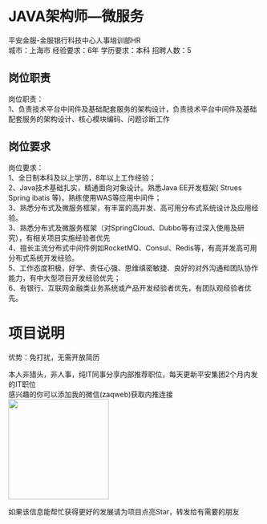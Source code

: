 # JAVA架构师—微服务
平安金服-金服银行科技中心人事培训部HR  
城市：上海市 经验要求：6年 学历要求：本科  招聘人数：5

## 岗位职责
岗位职责：   
1、负责技术平台中间件及基础配套服务的架构设计，负责技术平台中间件及基础配套服务的架构设计、核心模块编码、问题诊断工作

## 岗位要求
岗位要求：   
1、全日制本科及以上学历，8年以上工作经验；   
2、Java技术基础扎实，精通面向对象设计。熟悉Java EE开发框架( Strues Spring ibatis 等)，熟练使用WAS等应用中间件；   
3、熟悉分布式及微服务框架，有丰富的高并发、高可用分布式系统设计及应用经验。   
3、熟悉分布式及微服务框架（对SpringCloud、Dubbo等有过深入使用及研究），有相关项目实施经验者优先   
4、擅长主流分布式中间件例如RocketMQ、Consul、Redis等，有高并发高可用分布式系统开发经验。   
5、工作态度积极，好学、责任心强、思维缜密敏捷、良好的对外沟通和团队协作能力，有中大型项目开发经验优先；    
6、有银行、互联网金融类业务系统或产品开发经验者优先，有团队观经验者优先。

# 项目说明

优势：免打扰，无需开放简历

本人非猎头，非人事，纯IT同事分享内部推荐职位，每天更新平安集团2个月内发的IT职位  
感兴趣的你可以添加我的微信(zaqweb)获取内推连接  
<img src="https://github.com/zaqweb/PA-IT-JOBS/blob/master/WechatICode.jpeg"  height="200" width="200">

如果该信息能帮忙获得更好的发展请为项目点亮Star，转发给有需要的朋友




